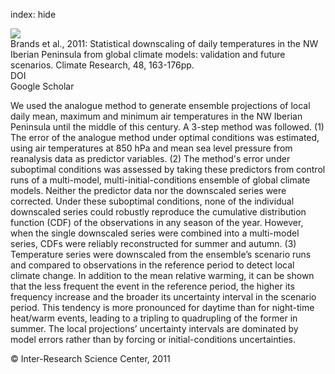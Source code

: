 index: hide

<div class="Citation">
    <div class="Citation-thumb CitationThumb-linked"  data-href="https://doi.org/10.3354/cr00906">
      <img src="https://static.claimspace.cloud/climate-study-static/refs/thumbs/9/Brands_et_al_2011-thumb.png" />
    </div>

  <div class="Citation-body">
    <div class="Citation-text">Brands et al., 2011: Statistical downscaling of daily temperatures in the NW Iberian Peninsula from global climate models: validation and future scenarios. <span class="Article-journal">Climate Research, </span><span class="Article-volume">48, </span>163-176pp.</div>
    <div class="Citation-links">
      <div class="CitationLink" data-href="https://doi.org/10.3354/cr00906">
        <div class="CitationLink-icon CitationLink-Doi"></div>
        <div class="CitationLink-text">DOI</div>
      </div>
      <div class="CitationLink" data-href="https://scholar.google.com/scholar?q=10.3354/cr00906">
        <div class="CitationLink-icon CitationLink-Scholar"></div>
        <div class="CitationLink-text">Google Scholar</div>
      </div>
    </div>
  </div>
</div>

We used the analogue method to generate ensemble projections of local daily mean, maximum and minimum air temperatures in the NW Iberian Peninsula until the middle of this century. A 3-step method was followed. (1) The error of the analogue method under optimal conditions was estimated, using air temperatures at 850 hPa and mean sea level pressure from reanalysis data as predictor variables. (2) The method's error under suboptimal conditions was assessed by taking these predictors from control runs of a multi-model, multi-initial-conditions ensemble of global climate models. Neither the predictor data nor the downscaled series were corrected. Under these suboptimal conditions, none of the individual downscaled series could robustly reproduce the cumulative distribution function (CDF) of the observations in any season of the year. However, when the single downscaled series were combined into a multi-model series, CDFs were reliably reconstructed for summer and autumn. (3) Temperature series were downscaled from the ensemble’s scenario runs and compared to observations in the reference period to detect local climate change. In addition to the mean relative warming, it can be shown that the less frequent the event in the reference period, the higher its frequency increase and the broader its uncertainty interval in the scenario period. This tendency is more pronounced for daytime than for night-time heat/warm events, leading to a tripling to quadrupling of the former in summer. The local projections’ uncertainty intervals are dominated by model errors rather than by forcing or initial-conditions uncertainties.

<div class="Citation-copy">
&copy; Inter-Research Science Center, 2011
</div>